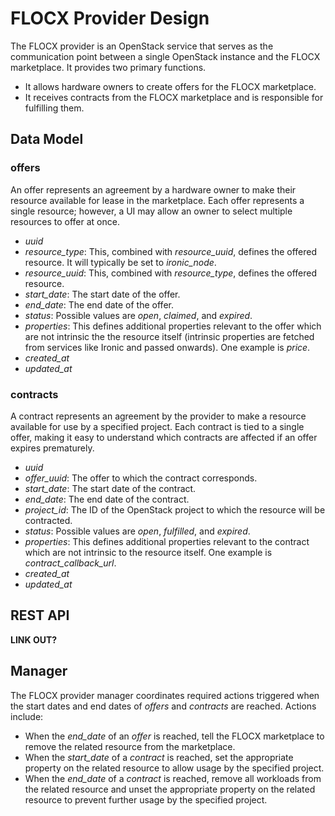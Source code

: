 # FLOCX Provider Design

The FLOCX provider is an OpenStack service that serves as the communication point between a single OpenStack instance and the FLOCX marketplace. It provides two primary functions.

* It allows hardware owners to create offers for the FLOCX marketplace.
* It receives contracts from the FLOCX marketplace and is responsible for fulfilling them.

## Data Model

### offers

An offer represents an agreement by a hardware owner to make their resource available for lease in the marketplace. Each offer represents a single resource; however, a UI may allow an owner to select multiple resources to offer at once.

* *uuid*
* *resource_type*: This, combined with *resource_uuid*, defines the offered resource. It will typically be set to *ironic_node*.
* *resource_uuid*: This, combined with *resource_type*, defines the offered resource.
* *start_date*: The start date of the offer.
* *end_date*: The end date of the offer.
* *status*: Possible values are *open*, *claimed*, and *expired*.
* *properties*: This defines additional properties relevant to the offer which are not intrinsic the the resource itself (intrinsic properties are fetched from services like Ironic and passed onwards). One example is *price*.
* *created_at*
* *updated_at*

### contracts

A contract represents an agreement by the provider to make a resource available for use by a specified project. Each contract is tied to a single offer, making it easy to understand which contracts are affected if an offer expires prematurely.

* *uuid*
* *offer_uuid*: The offer to which the contract corresponds.
* *start_date*: The start date of the contract.
* *end_date*: The end date of the contract.
* *project_id*: The ID of the OpenStack project to which the resource will be contracted.
* *status*: Possible values are *open*, *fulfilled*, and *expired*.
* *properties*: This defines additional properties relevant to the contract which are not intrinsic to the resource itself. One example is *contract_callback_url*.
* *created_at*
* *updated_at*

## REST API

**LINK OUT?**

## Manager

The FLOCX provider manager coordinates required actions triggered when the start dates and end dates of *offers* and *contracts* are reached. Actions include:

* When the *end_date* of an *offer* is reached, tell the FLOCX marketplace to remove the related resource from the marketplace.
* When the *start_date* of a *contract* is reached, set the appropriate property on the related resource to allow usage by the specified project.
* When the *end_date* of a *contract* is reached, remove all workloads from the related resource and unset the appropriate property on the related resource to prevent further usage by the specified project.
